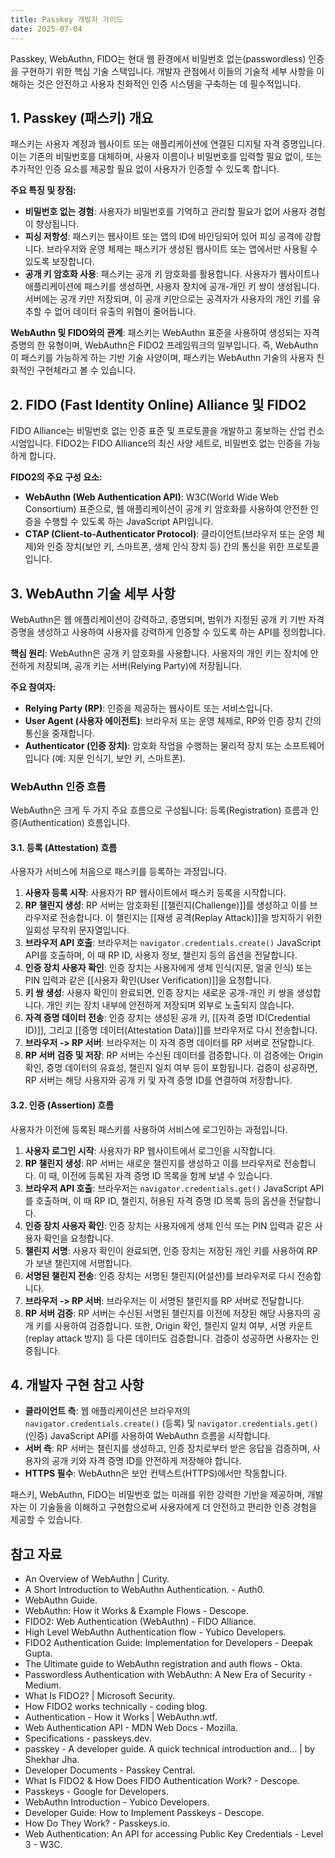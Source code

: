 ```yaml
---
title: Passkey 개발자 가이드
date: 2025-07-04
---
```


Passkey, WebAuthn, FIDO는 현대 웹 환경에서 비밀번호 없는(passwordless) 인증을 구현하기 위한 핵심 기술 스택입니다. 개발자 관점에서 이들의 기술적 세부 사항을 이해하는 것은 안전하고 사용자 친화적인 인증 시스템을 구축하는 데 필수적입니다.

## 1. Passkey (패스키) 개요

패스키는 사용자 계정과 웹사이트 또는 애플리케이션에 연결된 디지털 자격 증명입니다. 이는 기존의 비밀번호를 대체하며, 사용자 이름이나 비밀번호를 입력할 필요 없이, 또는 추가적인 인증 요소를 제공할 필요 없이 사용자가 인증할 수 있도록 합니다.

**주요 특징 및 장점:**

*   **비밀번호 없는 경험**: 사용자가 비밀번호를 기억하고 관리할 필요가 없어 사용자 경험이 향상됩니다.
*   **피싱 저항성**: 패스키는 웹사이트 또는 앱의 ID에 바인딩되어 있어 피싱 공격에 강합니다. 브라우저와 운영 체제는 패스키가 생성된 웹사이트 또는 앱에서만 사용될 수 있도록 보장합니다.
*   **공개 키 암호화 사용**: 패스키는 공개 키 암호화를 활용합니다. 사용자가 웹사이트나 애플리케이션에 패스키를 생성하면, 사용자 장치에 공개-개인 키 쌍이 생성됩니다. 서버에는 공개 키만 저장되며, 이 공개 키만으로는 공격자가 사용자의 개인 키를 유추할 수 없어 데이터 유출의 위협이 줄어듭니다.

**WebAuthn 및 FIDO와의 관계**: 패스키는 WebAuthn 표준을 사용하여 생성되는 자격 증명의 한 유형이며, WebAuthn은 FIDO2 프레임워크의 일부입니다. 즉, WebAuthn이 패스키를 가능하게 하는 기반 기술 사양이며, 패스키는 WebAuthn 기술의 사용자 친화적인 구현체라고 볼 수 있습니다.

## 2. FIDO (Fast Identity Online) Alliance 및 FIDO2

FIDO Alliance는 비밀번호 없는 인증 표준 및 프로토콜을 개발하고 홍보하는 산업 컨소시엄입니다. FIDO2는 FIDO Alliance의 최신 사양 세트로, 비밀번호 없는 인증을 가능하게 합니다.

**FIDO2의 주요 구성 요소:**

*   **WebAuthn (Web Authentication API)**: W3C(World Wide Web Consortium) 표준으로, 웹 애플리케이션이 공개 키 암호화를 사용하여 안전한 인증을 수행할 수 있도록 하는 JavaScript API입니다.
*   **CTAP (Client-to-Authenticator Protocol)**: 클라이언트(브라우저 또는 운영 체제)와 인증 장치(보안 키, 스마트폰, 생체 인식 장치 등) 간의 통신을 위한 프로토콜입니다.

## 3. WebAuthn 기술 세부 사항

WebAuthn은 웹 애플리케이션이 강력하고, 증명되며, 범위가 지정된 공개 키 기반 자격 증명을 생성하고 사용하여 사용자를 강력하게 인증할 수 있도록 하는 API를 정의합니다.

**핵심 원리**: WebAuthn은 공개 키 암호화를 사용합니다. 사용자의 개인 키는 장치에 안전하게 저장되며, 공개 키는 서버(Relying Party)에 저장됩니다.

**주요 참여자:**

*   **Relying Party (RP)**: 인증을 제공하는 웹사이트 또는 서비스입니다.
*   **User Agent (사용자 에이전트)**: 브라우저 또는 운영 체제로, RP와 인증 장치 간의 통신을 중재합니다.
*   **Authenticator (인증 장치)**: 암호화 작업을 수행하는 물리적 장치 또는 소프트웨어입니다 (예: 지문 인식기, 보안 키, 스마트폰).

### WebAuthn 인증 흐름

WebAuthn은 크게 두 가지 주요 흐름으로 구성됩니다: 등록(Registration) 흐름과 인증(Authentication) 흐름입니다.

#### 3.1. 등록 (Attestation) 흐름

사용자가 서비스에 처음으로 패스키를 등록하는 과정입니다.

1.  **사용자 등록 시작**: 사용자가 RP 웹사이트에서 패스키 등록을 시작합니다.
2.  **RP 챌린지 생성**: RP 서버는 암호화된 [[챌린지(Challenge)]]를 생성하고 이를 브라우저로 전송합니다. 이 챌린지는 [[재생 공격(Replay Attack)]]을 방지하기 위한 일회성 무작위 문자열입니다.
3.  **브라우저 API 호출**: 브라우저는 `navigator.credentials.create()` JavaScript API를 호출하며, 이 때 RP ID, 사용자 정보, 챌린지 등의 옵션을 전달합니다.
4.  **인증 장치 사용자 확인**: 인증 장치는 사용자에게 생체 인식(지문, 얼굴 인식) 또는 PIN 입력과 같은 [[사용자 확인(User Verification)]]을 요청합니다.
5.  **키 쌍 생성**: 사용자 확인이 완료되면, 인증 장치는 새로운 공개-개인 키 쌍을 생성합니다. 개인 키는 장치 내부에 안전하게 저장되며 외부로 노출되지 않습니다.
6.  **자격 증명 데이터 전송**: 인증 장치는 생성된 공개 키, [[자격 증명 ID(Credential ID)]], 그리고 [[증명 데이터(Attestation Data)]]를 브라우저로 다시 전송합니다.
7.  **브라우저 -> RP 서버**: 브라우저는 이 자격 증명 데이터를 RP 서버로 전달합니다.
8.  **RP 서버 검증 및 저장**: RP 서버는 수신된 데이터를 검증합니다. 이 검증에는 Origin 확인, 증명 데이터의 유효성, 챌린지 일치 여부 등이 포함됩니다. 검증이 성공하면, RP 서버는 해당 사용자와 공개 키 및 자격 증명 ID를 연결하여 저장합니다.

#### 3.2. 인증 (Assertion) 흐름

사용자가 이전에 등록된 패스키를 사용하여 서비스에 로그인하는 과정입니다.

1.  **사용자 로그인 시작**: 사용자가 RP 웹사이트에서 로그인을 시작합니다.
2.  **RP 챌린지 생성**: RP 서버는 새로운 챌린지를 생성하고 이를 브라우저로 전송합니다. 이 때, 이전에 등록된 자격 증명 ID 목록을 함께 보낼 수 있습니다.
3.  **브라우저 API 호출**: 브라우저는 `navigator.credentials.get()` JavaScript API를 호출하며, 이 때 RP ID, 챌린지, 허용된 자격 증명 ID 목록 등의 옵션을 전달합니다.
4.  **인증 장치 사용자 확인**: 인증 장치는 사용자에게 생체 인식 또는 PIN 입력과 같은 사용자 확인을 요청합니다.
5.  **챌린지 서명**: 사용자 확인이 완료되면, 인증 장치는 저장된 개인 키를 사용하여 RP가 보낸 챌린지에 서명합니다.
6.  **서명된 챌린지 전송**: 인증 장치는 서명된 챌린지(어설션)를 브라우저로 다시 전송합니다.
7.  **브라우저 -> RP 서버**: 브라우저는 이 서명된 챌린지를 RP 서버로 전달합니다.
8.  **RP 서버 검증**: RP 서버는 수신된 서명된 챌린지를 이전에 저장된 해당 사용자의 공개 키를 사용하여 검증합니다. 또한, Origin 확인, 챌린지 일치 여부, 서명 카운트(replay attack 방지) 등 다른 데이터도 검증합니다. 검증이 성공하면 사용자는 인증됩니다.

## 4. 개발자 구현 참고 사항

*   **클라이언트 측**: 웹 애플리케이션은 브라우저의 `navigator.credentials.create()` (등록) 및 `navigator.credentials.get()` (인증) JavaScript API를 사용하여 WebAuthn 흐름을 시작합니다.
*   **서버 측**: RP 서버는 챌린지를 생성하고, 인증 장치로부터 받은 응답을 검증하며, 사용자의 공개 키와 자격 증명 ID를 안전하게 저장해야 합니다.
*   **HTTPS 필수**: WebAuthn은 보안 컨텍스트(HTTPS)에서만 작동합니다.

패스키, WebAuthn, FIDO는 비밀번호 없는 미래를 위한 강력한 기반을 제공하며, 개발자는 이 기술들을 이해하고 구현함으로써 사용자에게 더 안전하고 편리한 인증 경험을 제공할 수 있습니다.

## 참고 자료

*   An Overview of WebAuthn | Curity.
*   A Short Introduction to WebAuthn Authentication. - Auth0.
*   WebAuthn Guide.
*   WebAuthn: How it Works & Example Flows - Descope.
*   FIDO2: Web Authentication (WebAuthn) - FIDO Alliance.
*   High Level WebAuthn Authentication flow - Yubico Developers.
*   FIDO2 Authentication Guide: Implementation for Developers - Deepak Gupta.
*   The Ultimate guide to WebAuthn registration and auth flows - Okta.
*   Passwordless Authentication with WebAuthn: A New Era of Security - Medium.
*   What Is FIDO2? | Microsoft Security.
*   How FIDO2 works technically - coding blog.
*   Authentication - How it Works | WebAuthn.wtf.
*   Web Authentication API - MDN Web Docs - Mozilla.
*   Specifications - passkeys.dev.
*   passkey - A developer guide. A quick technical introduction and… | by Shekhar Jha.
*   Developer Documents - Passkey Central.
*   What Is FIDO2 & How Does FIDO Authentication Work? - Descope.
*   Passkeys - Google for Developers.
*   WebAuthn Introduction - Yubico Developers.
*   Developer Guide: How to Implement Passkeys - Descope.
*   How Do They Work? - Passkeys.io.
*   Web Authentication: An API for accessing Public Key Credentials - Level 3 - W3C.
